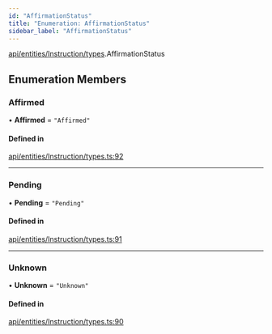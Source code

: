```yaml
---
id: "AffirmationStatus"
title: "Enumeration: AffirmationStatus"
sidebar_label: "AffirmationStatus"
---
```


[api/entities/Instruction/types](../../../../../../modules/API/Entities/Instruction/Types/Types.md).AffirmationStatus

## Enumeration Members

### Affirmed

• **Affirmed** = ``"Affirmed"``

#### Defined in

[api/entities/Instruction/types.ts:92](https://github.com/PolymeshAssociation/polymesh-sdk/blob/5b946f904/src/api/entities/Instruction/types.ts#L92)

___

### Pending

• **Pending** = ``"Pending"``

#### Defined in

[api/entities/Instruction/types.ts:91](https://github.com/PolymeshAssociation/polymesh-sdk/blob/5b946f904/src/api/entities/Instruction/types.ts#L91)

___

### Unknown

• **Unknown** = ``"Unknown"``

#### Defined in

[api/entities/Instruction/types.ts:90](https://github.com/PolymeshAssociation/polymesh-sdk/blob/5b946f904/src/api/entities/Instruction/types.ts#L90)

